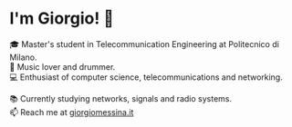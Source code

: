 # I'm Giorgio! 👋

🎓 Master's student in Telecommunication Engineering at Politecnico di Milano.\
🎵 Music lover and drummer.\
💻 Enthusiast of computer science, telecommunications and networking.

📚 Currently studying networks, signals and radio systems.\
📫 Reach me at [giorgiomessina.it](https://www.giorgiomessina.it)
